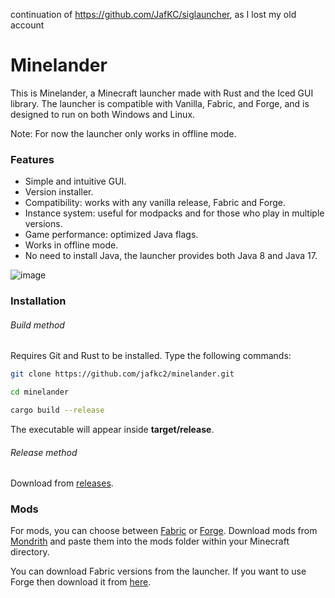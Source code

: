 continuation of https://github.com/JafKC/siglauncher, as I lost my old account

# Minelander
This is Minelander, a Minecraft launcher made with Rust and the Iced GUI library. 
The launcher is compatible with Vanilla, Fabric, and Forge, and is designed to run on both Windows and Linux.

Note: For now the launcher only works in offline mode.


### Features
* Simple and intuitive GUI.
* Version installer.
* Compatibility: works with any vanilla release, Fabric and Forge.
* Instance system: useful for modpacks and for those who play in multiple versions.
* Game performance: optimized Java flags.
* Works in offline mode.
* No need to install Java, the launcher provides both Java 8 and Java 17.

![image](https://github.com/jafkc2/minelander/assets/150557443/80cc2f42-7599-453b-aa1b-436cb1601937)



### Installation
###### Build method
Requires Git and Rust to be installed. Type the following commands:

```bash
git clone https://github.com/jafkc2/minelander.git
```
```bash
cd minelander
```
```bash
cargo build --release
```
The executable will appear inside **target/release**.

###### Release method
Download from [releases](https://github.com/Jafkc2/minelander/releases).


### Mods
For mods, you can choose between [Fabric](https://fabricmc.net/) or [Forge](https://files.minecraftforge.net/net/minecraftforge/forge/). Download mods from [Mondrith](https://modrinth.com/mods) and paste them into the mods folder within your Minecraft directory.

You can download Fabric versions from the launcher. If you want to use Forge then download it from [here](https://files.minecraftforge.net/net/minecraftforge/forge/).

